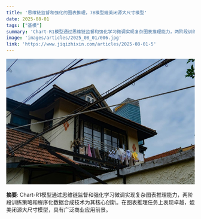 ```yaml
---
title: '思维链监督和强化的图表推理，7B模型媲美闭源大尺寸模型'
date: 2025-08-01
tags: ["基模"]
summary: 'Chart-R1模型通过思维链监督和强化学习微调实现复杂图表推理能力，两阶段训练策略和程序化数据合成技术为其核心创新。在图表推理任务上表现卓越，媲美闭源大尺寸模型，具有广泛商业应用前景。'
image: 'images/articles/2025_08_01/006.jpg'
link: 'https://www.jiqizhixin.com/articles/2025-08-01-5'
---
```

![思维链监督和强化的图表推理，7B模型媲美闭源大尺寸模型](images/articles/2025_08_01/006.jpg)

**摘要**: Chart-R1模型通过思维链监督和强化学习微调实现复杂图表推理能力，两阶段训练策略和程序化数据合成技术为其核心创新。在图表推理任务上表现卓越，媲美闭源大尺寸模型，具有广泛商业应用前景。
